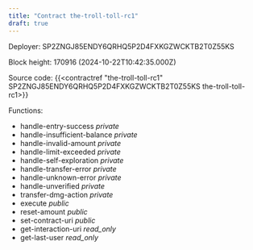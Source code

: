 ```yaml
---
title: "Contract the-troll-toll-rc1"
draft: true
---
```

Deployer: SP2ZNGJ85ENDY6QRHQ5P2D4FXKGZWCKTB2T0Z55KS


 



Block height: 170916 (2024-10-22T10:42:35.000Z)

Source code: {{<contractref "the-troll-toll-rc1" SP2ZNGJ85ENDY6QRHQ5P2D4FXKGZWCKTB2T0Z55KS the-troll-toll-rc1>}}

Functions:

* handle-entry-success _private_
* handle-insufficient-balance _private_
* handle-invalid-amount _private_
* handle-limit-exceeded _private_
* handle-self-exploration _private_
* handle-transfer-error _private_
* handle-unknown-error _private_
* handle-unverified _private_
* transfer-dmg-action _private_
* execute _public_
* reset-amount _public_
* set-contract-uri _public_
* get-interaction-uri _read_only_
* get-last-user _read_only_
